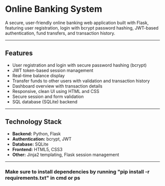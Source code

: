 # Online Banking System

A secure, user-friendly online banking web application built with Flask, featuring user registration, login with bcrypt password hashing, JWT-based authentication, fund transfers, and transaction history.

---

## Features

- User registration and login with secure password hashing (bcrypt)
- JWT token-based session management
- Real-time balance display
- Transfer funds to other users with validation and transaction history
- Dashboard overview with transaction details
- Responsive, clean UI using HTML and CSS
- Secure session and form validation
- SQL database (SQLite) backend

---

## Technology Stack

- **Backend:** Python, Flask
- **Authentication:** bcrypt, JWT
- **Database:** SQLite
- **Frontend:** HTML5, CSS3
- **Other:** Jinja2 templating, Flask session management

---

### Make sure to install dependencies by running "pip install -r requirements.txt" in cmd or ps
